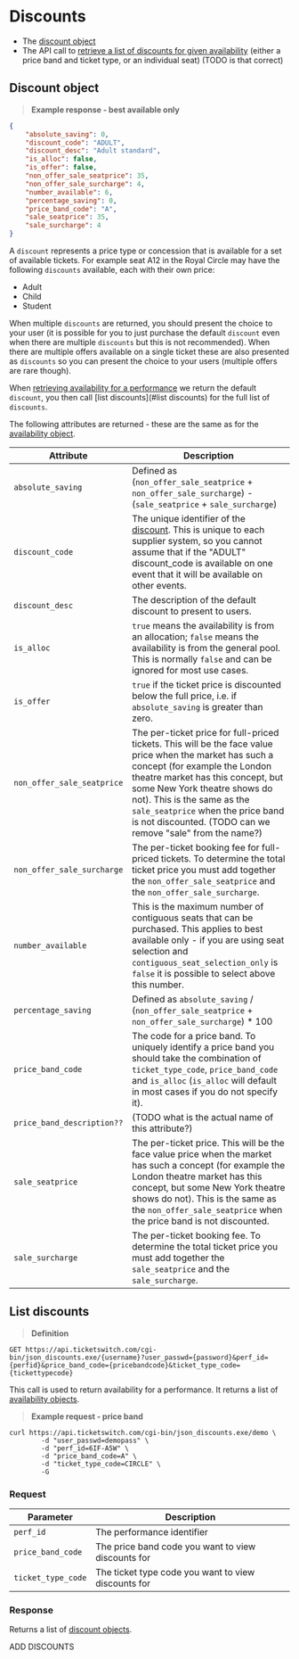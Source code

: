 # Discounts

- The [discount object](#discount-object)
- The API call to [retrieve a list of discounts for given availability](#list-discounts) (either a price band and ticket type, or an individual seat) (TODO is that correct)

## Discount object

> **Example response - best available only**

```json
{
    "absolute_saving": 0,
    "discount_code": "ADULT",
    "discount_desc": "Adult standard",
    "is_alloc": false,
    "is_offer": false,
    "non_offer_sale_seatprice": 35,
    "non_offer_sale_surcharge": 4,
    "number_available": 6,
    "percentage_saving": 0,
    "price_band_code": "A",
    "sale_seatprice": 35,
    "sale_surcharge": 4
}
```

A `discount` represents a price type or concession that is available for a set of available tickets. For example seat A12 in the Royal Circle may have the following `discounts` available, each with their own price: 

* Adult
* Child
* Student

When multiple `discounts` are returned, you should present the choice to your user (it is possible for you to just purchase the default `discount` even when there are multiple `discounts` but this is not recommended). When there are multiple offers available on a single ticket these are also presented as `discounts` so you can present the choice to your users (multiple offers are rare though).

When [retrieving availability for a performance](#retrieve-availability) we return the default `discount`, you then call [list discounts](#list discounts) for the full list of `discounts`.

The following attributes are returned - these are the same as for the [availability object](#availability-object).

Attribute | Description
--------- | -----------
`absolute_saving` | Defined as (`non_offer_sale_seatprice` + `non_offer_sale_surcharge`) - (`sale_seatprice` + `sale_surcharge`)
`discount_code` | The unique identifier of the [discount](#discount-object). This is unique to each supplier system, so you cannot assume that if the "ADULT" discount_code is available on one event that it will be available on other events.
`discount_desc` | The description of the default discount to present to users.
`is_alloc` | `true` means the availability is from an allocation; `false` means the availability is from the general pool. This is normally `false` and can be ignored for most use cases.
`is_offer` | `true` if the ticket price is discounted below the full price, i.e. if `absolute_saving` is greater than zero.
`non_offer_sale_seatprice` | The per-ticket price for full-priced tickets. This will be the face value price when the market has such a concept (for example the London theatre market has this concept, but some New York theatre shows do not). This is the same as the `sale_seatprice` when the price band is not discounted. (TODO can we remove "sale" from the name?)
`non_offer_sale_surcharge` | The per-ticket booking fee for full-priced tickets. To determine the total ticket price you must add together the `non_offer_sale_seatprice` and the `non_offer_sale_surcharge`.
`number_available` | This is the maximum number of contiguous seats that can be purchased. This applies to best available only - if you are using seat selection and `contiguous_seat_selection_only` is `false` it is possible to select above this number.
`percentage_saving` | Defined as `absolute_saving` / (`non_offer_sale_seatprice` + `non_offer_sale_surcharge`) * 100
`price_band_code` | The code for a price band. To uniquely identify a price band you should take the combination of `ticket_type_code`, `price_band_code` and `is_alloc` (`is_alloc` will default in most cases if you do not specify it).
`price_band_description??` | (TODO what is the actual name of this attribute?)
`sale_seatprice` | The per-ticket price. This will be the face value price when the market has such a concept (for example the London theatre market has this concept, but some New York theatre shows do not). This is the same as the `non_offer_sale_seatprice` when the price band is not discounted.
`sale_surcharge` | The per-ticket booking fee. To determine the total ticket price you must add together the `sale_seatprice` and the `sale_surcharge`.

## List discounts

> **Definition**

```
GET https://api.ticketswitch.com/cgi-bin/json_discounts.exe/{username}?user_passwd={password}&perf_id={perfid}&price_band_code={pricebandcode}&ticket_type_code={tickettypecode}
```

This call is used to return availability for a performance. It returns a list of [availability objects](#availability-object).

> **Example request - price band**

```shell
curl https://api.ticketswitch.com/cgi-bin/json_discounts.exe/demo \
        -d "user_passwd=demopass" \
        -d "perf_id=6IF-A5W" \
        -d "price_band_code=A" \
        -d "ticket_type_code=CIRCLE" \
        -G
```

### Request

Parameter | Description
--------- | -----------
`perf_id` | The performance identifier
`price_band_code` | The price band code you want to view discounts for
`ticket_type_code` | The ticket type code you want to view discounts for


### Response

Returns a list of [discount objects](#discount-object).


ADD DISCOUNTS